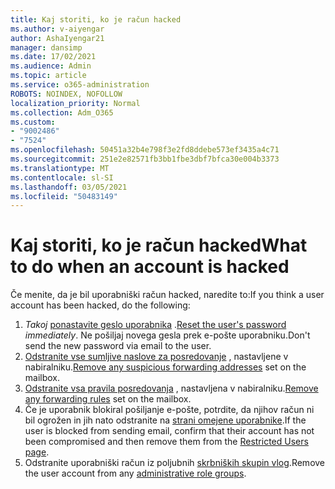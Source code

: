 ```yaml
---
title: Kaj storiti, ko je račun hacked
ms.author: v-aiyengar
author: AshaIyengar21
manager: dansimp
ms.date: 17/02/2021
ms.audience: Admin
ms.topic: article
ms.service: o365-administration
ROBOTS: NOINDEX, NOFOLLOW
localization_priority: Normal
ms.collection: Adm_O365
ms.custom:
- "9002486"
- "7524"
ms.openlocfilehash: 50451a32b4e798f3e2fd8ddebe573ef3435a4c71
ms.sourcegitcommit: 251e2e82571fb3bb1fbe3dbf7bfca30e004b3373
ms.translationtype: MT
ms.contentlocale: sl-SI
ms.lasthandoff: 03/05/2021
ms.locfileid: "50483149"
---
```

# <a name="what-to-do-when-an-account-is-hacked"></a><span data-ttu-id="6c0ac-102">Kaj storiti, ko je račun hacked</span><span class="sxs-lookup"><span data-stu-id="6c0ac-102">What to do when an account is hacked</span></span>

<span data-ttu-id="6c0ac-103">Če menite, da je bil uporabniški račun hacked, naredite to:</span><span class="sxs-lookup"><span data-stu-id="6c0ac-103">If you think a user account has been hacked, do the following:</span></span>

1. <span data-ttu-id="6c0ac-104">*Takoj* [ponastavite geslo uporabnika](https://go.microsoft.com/fwlink/?linkid=2103704) .</span><span class="sxs-lookup"><span data-stu-id="6c0ac-104">[Reset the user's password](https://go.microsoft.com/fwlink/?linkid=2103704) *immediately*.</span></span> <span data-ttu-id="6c0ac-105">Ne pošiljaj novega gesla prek e-pošte uporabniku.</span><span class="sxs-lookup"><span data-stu-id="6c0ac-105">Don't send the new password via email to the user.</span></span>
1. <span data-ttu-id="6c0ac-106">[Odstranite vse sumljive naslove za posredovanje](https://go.microsoft.com/fwlink/?linkid=2103705) , nastavljene v nabiralniku.</span><span class="sxs-lookup"><span data-stu-id="6c0ac-106">[Remove any suspicious forwarding addresses](https://go.microsoft.com/fwlink/?linkid=2103705) set on the mailbox.</span></span>
1. <span data-ttu-id="6c0ac-107">[Odstranite vsa pravila posredovanja](https://go.microsoft.com/fwlink/?linkid=2103706) , nastavljena v nabiralniku.</span><span class="sxs-lookup"><span data-stu-id="6c0ac-107">[Remove any forwarding rules](https://go.microsoft.com/fwlink/?linkid=2103706) set on the mailbox.</span></span>
1. <span data-ttu-id="6c0ac-108">Če je uporabnik blokiral pošiljanje e-pošte, potrdite, da njihov račun ni bil ogrožen in jih nato odstranite na [strani omejene uporabnike](https://go.microsoft.com/fwlink/?linkid=2103706).</span><span class="sxs-lookup"><span data-stu-id="6c0ac-108">If the user is blocked from sending email, confirm that their account has not been compromised and then remove them from the [Restricted Users page](https://go.microsoft.com/fwlink/?linkid=2103706).</span></span>
1. <span data-ttu-id="6c0ac-109">Odstranite uporabniški račun iz poljubnih [skrbniških skupin vlog](https://go.microsoft.com/fwlink/?linkid=2092294).</span><span class="sxs-lookup"><span data-stu-id="6c0ac-109">Remove the user account from any [administrative role groups](https://go.microsoft.com/fwlink/?linkid=2092294).</span></span>